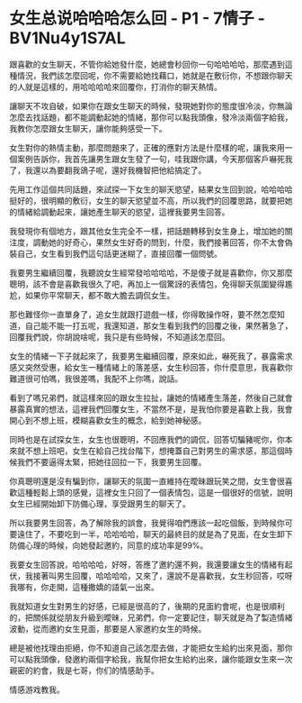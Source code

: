 # 女生总说哈哈哈怎么回 - P1 - 7情子 - BV1Nu4y1S7AL

跟喜歡的女生聊天，不管你給她發什麼，她總會秒回你一句哈哈哈哈，那麼遇到這種情況，我們該怎麼回呢，你不需要給她找藉口，她就是在敷衍你，不想跟你聊天的人就是這樣的，用哈哈哈哈來回覆你，打消你的聊天熱情。

讓聊天不攻自破，如果你在跟女生聊天的時候，發現她對你的態度很冷淡，你無論怎麼去找話題，都不能調動起她的情緒，那你可以點我頭像，發冷淡兩個字給我，我教你怎麼跟女生聊天，讓你能夠感受一下。

女生對你的熱情主動，那麼問題來了，正確的應對方法是什麼樣的呢，讓我來用一個案例告訴你，我首先讓男生跟女生發了一句，哇我跟你講，今天那個客戶嚇死我了，我還以為要翻我鴿子呢，還好我機智把他給搞定了。

先用工作這個共同話題，來試探一下女生的聊天慾望，結果女生回到說，哈哈哈哈挺好的，很明顯的敷衍，女生的聊天慾望並不高，所以我們的回覆思路，就要把她的情緒給調動起來，讓她產生聊天的慾望，這裡我要男生回答。

我發現你有個地方，跟其他女生完全不一樣，把話題轉移到女生身上，增加她的關注度，調動她的好奇心，果然女生好奇的問到，什麼，我們接著回答，你不太會偽裝自己，女生看到我們這句話更迷糊了，直接回覆一個問號。

我要男生繼續回覆，我聽說女生經常發哈哈哈哈，不是傻子就是喜歡你，你又那麼聰明，該不會是喜歡我很久了吧，再加上一個驚訝的表情包，免得聊天氛圍變得尷尬，如果你平常聊天，都不敢大膽去調侃女生。

那也難怪你一直單身了，追女生就跟打遊戲一樣，你得敢操作呀，要不然怎麼知道，自己能不能一打五呢，我還知道，那女生看到我們的回覆之後，果然著急了，回覆我們說，你胡說啥呢，我只是有些時候，不知道該怎麼回。

女生的情緒一下子就起來了，我要男生繼續回覆，原來如此，嚇死我了，暴露需求感又突然受惠，給女生一種情緒上的落差感，女生秒回答，你什麼意思，我喜歡你難道很可怕嗎，我很差嗎，我配不上你嗎，說話。

看到了嗎兄弟們，就這樣來回的跟女生拉扯，讓她的情緒產生落差，然後自己就會暴露真實的想法，這裡我們回覆女生，不當然不是，是我怕你要是喜歡上我，我會開心到不想上班，模糊喜歡女生的概念，給到她神秘感。

同時也是在試探女生，女生也很聰明，不回應我們的調侃，回答切騙豬呢你，你本來就不想上班吧，女生在給自己找台階下，想掩蓋自己對男生的需求感，那這個時候我們不要逼得太緊，把她往回拉一下，我要男生回覆。

你真聰明還是沒有騙到你，讓聊天的氛圍一直維持在曖昧跟玩笑之間，女生會很喜歡這種輕鬆上頭的感覺，這裡女生只回了一個表情包，這是一個很好的信號，說明女生已經開始卸下防備心理，享受跟男生的聊天了。

所以我要男生回答，為了解除我的誤會，我覺得咱們應該一起吃個飯，到時候你可要遠住了，不要吃到一半，哈哈哈哈，聊天的最終目的就是為了見面，在女生卸下防備心理的時候，向她發起邀約，同意的成功率是99%。

我要女生回答說，哈哈哈哈，好呀，答應了邀約還不夠，我還要讓女生的情緒有起伏，我接著叫男生回覆，哈哈哈哈，又來了，還說不是喜歡我，女生秒回答，哎呀我哪有，你走開，這種撒嬌的語氣一出來。

我就知道女生對男生的好感，已經是很高的了，後期的見面約會呢，也是很順利的，把關係就從朋友升級到曖昧，兄弟們，你一定要記住，聊天就是為了製造情緒波動，從而邀約女生見面，那要是人家邀約女生的時候。

總是被他找理由拒絕，你不知道自己該怎麼去做，才能把女生給約出來見面，那你可以點我頭像，發邀約兩個字給我，我幫你把女生給約出來，讓你能跟女生來一次親密的約會，我是七哥，你们的情感助手。

情感游戏教我。